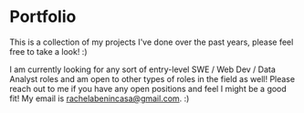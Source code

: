 # Portfolio
This is a collection of my projects I've done over the past years, please feel free to take a look! :)

I am currently looking for any sort of entry-level SWE / Web Dev / Data Analyst roles and am open to other types of roles in the field as well! Please reach out to me if you have any open positions and feel I might be a good fit!
My email is rachelabenincasa@gmail.com. :)
